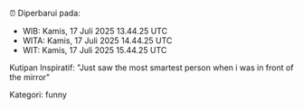 ⏰ Diperbarui pada:
- WIB: Kamis, 17 Juli 2025 13.44.25 UTC
- WITA: Kamis, 17 Juli 2025 14.44.25 UTC
- WIT: Kamis, 17 Juli 2025 15.44.25 UTC

Kutipan Inspiratif:
"Just saw the most smartest person when i was in front of the mirror"


Kategori: funny

